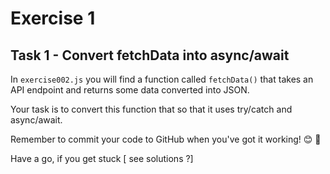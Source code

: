 # Exercise 1

## Task 1 - Convert fetchData into async/await

In `exercise002.js` you will find a function called `fetchData()` that takes an API endpoint and returns some data converted into JSON.

Your task is to convert this function that so that it uses try/catch and async/await.

Remember to commit your code to GitHub when you've got it working! 😊 🙌

Have a go, if you get stuck [ see solutions ?]
